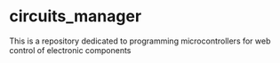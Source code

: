 # circuits_manager
This is a repository dedicated to programming microcontrollers for web control of electronic components
